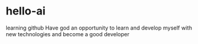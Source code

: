 # hello-ai
learning github
Have god an opportunity to learn and develop myself with new technologies and become a good developer
